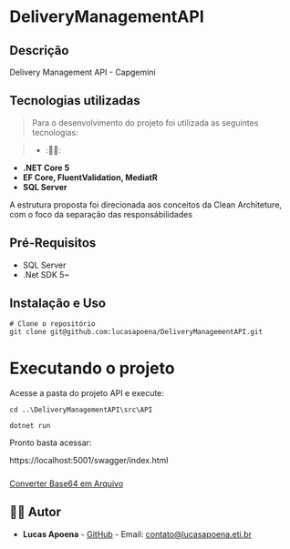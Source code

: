 # DeliveryManagementAPI

## Descrição
Delivery Management API - Capgemini

## Tecnologias utilizadas


> Para o desenvolvimento do projeto foi utilizada as seguintes tecnologias:

> - ::technologist:: 

- **.NET Core 5**
- **EF Core, FluentValidation, MediatR**
- **SQL Server**

A estrutura proposta foi direcionada aos conceitos da Clean Architeture, com o foco da separação das responsábilidades


## Pré-Requisitos
- SQL Server
- .Net SDK 5~ 

## Instalação e Uso

```
# Clone o repositório
git clone git@github.com:lucasapoena/DeliveryManagementAPI.git

```

# Executando o projeto

Acesse a pasta do projeto API e execute: 

```
cd ..\DeliveryManagementAPI\src\API

dotnet run
```

Pronto basta acessar: 

https://localhost:5001/swagger/index.html


#####
[Converter Base64 em Arquivo](https://emn178.github.io/online-tools/base64_decode_file.html)





## :man_technologist: Autor

- **Lucas Apoena** - [GitHub](https://github.com/lucasapoena) - Email: [contato@lucasapoena.eti.br](mailto:contato@lucasapoena.eti.br)


